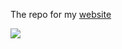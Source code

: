 The repo for my [website](https://heavenlyabe.github.io/awakening/)

![](https://png.pngtree.com/png-clipart/20201223/ourlarge/pngtree-religious-bible-clipart-png-image_2637384.jpg)

